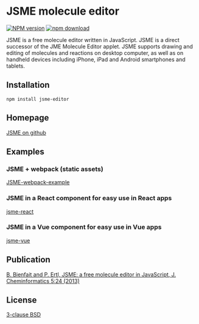 # JSME molecule editor

[![NPM version][npm-image]][npm-url]
[![npm download][download-image]][download-url]

JSME is a free molecule editor written in JavaScript. JSME is a direct successor of the JME Molecule Editor applet.
JSME supports drawing and editing of molecules and reactions on desktop computer, as well as on handheld devices
including iPhone, iPad and Android smartphones and tablets.
## Installation
    npm install jsme-editor

## Homepage
[JSME on github](https://jsme-editor.github.io/)

## Examples
### JSME + webpack (static assets)
[JSME-webpack-example](https://github.com/jsme-editor/JSME-webpack-example)

### JSME in a React component for easy use in React apps
[jsme-react](https://github.com/douglasconnect/jsme-react)


### JSME in a Vue component for easy use in Vue apps
[jsme-vue](https://github.com/JayPalm/jsme-vue)

## Publication
[B. Bienfait and P. Ertl, JSME: a free molecule editor in
JavaScript, J. Cheminformatics 5:24 \(2013\)](http://www.jcheminf.com/content/5/1/24)


## License

[3-clause BSD](./dist/license.txt)

[npm-image]: https://img.shields.io/npm/v/jsme-editor.svg?style=flat-square
[npm-url]: https://www.npmjs.com/package/jsme-editor
[download-image]: https://img.shields.io/npm/dm/jsme-editor.svg?style=flat-square
[download-url]: https://www.npmjs.com/package/jsme-editor
